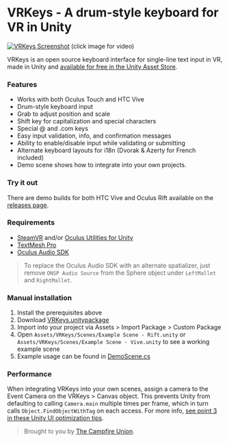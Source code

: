 # VRKeys - A drum-style keyboard for VR in Unity

[![VRKeys Screenshot](https://github.com/campfireunion/VRKeys/blob/master/Assets/VRKeys/Textures/vrkeys-screenshot.png?raw=true)](https://www.youtube.com/watch?v=Q_kUlVTyRag)
(click image for video)

VRKeys is an open source keyboard interface for single-line text input in VR, made in Unity and [available for free in the Unity Asset Store](https://www.assetstore.unity3d.com/en/#!/content/99222).

### Features

* Works with both Oculus Touch and HTC Vive
* Drum-style keyboard input
* Grab to adjust position and scale
* Shift key for capitalization and special characters
* Special @ and .com keys
* Easy input validation, info, and confirmation messages
* Ability to enable/disable input while validating or submitting
* Alternate keyboard layouts for i18n (Dvorak & Azerty for French included)
* Demo scene shows how to integrate into your own projects.

### Try it out

There are demo builds for both HTC Vive and Oculus Rift available on the [releases page](https://github.com/campfireunion/VRKeys/releases).

### Requirements

* [SteamVR](https://www.assetstore.unity3d.com/en/#!/content/32647) and/or [Oculus Utilities for Unity](https://developer.oculus.com/downloads/package/oculus-utilities-for-unity-5/)
* [TextMesh Pro](https://www.assetstore.unity3d.com/en/#!/content/84126)
* [Oculus Audio SDK](https://developer.oculus.com/downloads/package/oculus-audio-sdk-plugins/)

> To replace the Oculus Audio SDK with an alternate spatializer, just remove `ONSP Audio Source` from the Sphere object under `LeftMallet` and `RightMallet`.

### Manual installation

1. Install the prerequisites above
2. Download [VRKeys.unitypackage](https://github.com/campfireunion/VRKeys/blob/master/VRKeys.unitypackage)
3. Import into your project via Assets > Import Package > Custom Package
4. Open `Assets/VRKeys/Scenes/Example Scene - Rift.unity` or `Assets/VRKeys/Scenes/Example Scene - Vive.unity` to see a working example scene
5. Example usage can be found in [DemoScene.cs](https://github.com/campfireunion/VRKeys/blob/master/Assets/VRKeys/Scripts/Example/DemoScene.cs)

### Performance

When integrating VRKeys into your own scenes, assign a camera to the Event Camera on the VRKeys > Canvas object. This prevents Unity from defaulting to calling `Camera.main` multiple times per frame, which in turn calls `Object.FindObjectWithTag` on each access. For more info, [see point 3 in these Unity UI optimization tips](https://create.unity3d.com/Unity-UI-optimization-tips).

> Brought to you by [The Campfire Union](https://www.campfireunion.com/).

